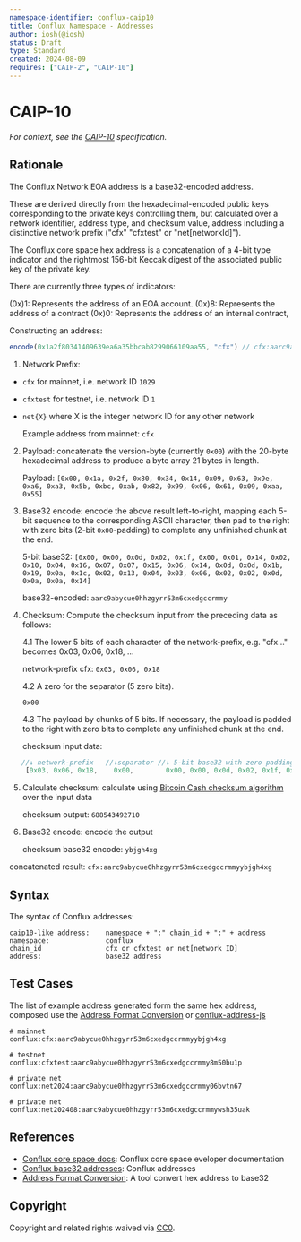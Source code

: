 ```yaml
---
namespace-identifier: conflux-caip10
title: Conflux Namespace - Addresses
author: iosh(@iosh)
status: Draft
type: Standard
created: 2024-08-09
requires: ["CAIP-2", "CAIP-10"]
---
```


# CAIP-10

_For context, see the [CAIP-10][] specification._

## Rationale

The Conflux Network EOA address is a base32-encoded address.

These are derived directly from the hexadecimal-encoded public keys corresponding to the private keys controlling them, but calculated over a network identifier, address type, and checksum value, address including a distinctive network prefix ("cfx" "cfxtest" or "net[networkId]").

The Conflux core space hex address is a concatenation of a 4-bit type indicator and the rightmost 156-bit Keccak digest of the associated public key of the private key.

There are currently three types of indicators:

(0x)1: Represents the address of an EOA account.
(0x)8: Represents the address of a contract
(0x)0: Represents the address of an internal contract,

Constructing an address:

```js
encode(0x1a2f80341409639ea6a35bbcab8299066109aa55, "cfx") // cfx:aarc9abycue0hhzgyrr53m6cxedgccrmmyybjgh4xg
```

1. Network Prefix:

- `cfx` for mainnet, i.e. network ID `1029`
- `cfxtest` for testnet, i.e. network ID `1`
- `net{X}` where X is the integer network ID for any other network

   Example address from mainnet: `cfx`

2. Payload: concatenate the version-byte (currently `0x00`) with the 20-byte hexadecimal address to produce a byte array 21 bytes in length.

   Payload: `[0x00, 0x1a, 0x2f, 0x80, 0x34, 0x14, 0x09, 0x63, 0x9e, 0xa6, 0xa3, 0x5b, 0xbc, 0xab, 0x82, 0x99, 0x06, 0x61, 0x09, 0xaa, 0x55]`

3. Base32 encode: encode the above result left-to-right, mapping each 5-bit sequence to the corresponding ASCII character, then pad to the right with zero bits (2-bit `0x00`-padding) to complete any unfinished chunk at the end.

   5-bit base32: `[0x00, 0x00, 0x0d, 0x02, 0x1f, 0x00, 0x01, 0x14, 0x02, 0x10, 0x04, 0x16, 0x07, 0x07, 0x15, 0x06, 0x14, 0x0d, 0x0d, 0x1b, 0x19, 0x0a, 0x1c, 0x02, 0x13, 0x04, 0x03, 0x06, 0x02, 0x02, 0x0d, 0x0a, 0x0a, 0x14]`

   base32-encoded: `aarc9abycue0hhzgyrr53m6cxedgccrmmy`

4. Checksum: Compute the checksum input from the preceding data as follows:

   4.1 The lower 5 bits of each character of the network-prefix, e.g. "cfx..." becomes 0x03, 0x06, 0x18, ...

   network-prefix cfx: `0x03, 0x06, 0x18`

   4.2 A zero for the separator (5 zero bits).

   `0x00`

   4.3 The payload by chunks of 5 bits. If necessary, the payload is padded to the right with zero bits to complete any unfinished chunk at the end.

   checksum input data:

```js
   //↓ network-prefix   //↓separator //↓ 5-bit base32 with zero padding
    [0x03, 0x06, 0x18,    0x00,        0x00, 0x00, 0x0d, 0x02, 0x1f, 0x00, 0x01, 0x14, 0x02, 0x10, 0x04, 0x16, 0x07, 0x07, 0x15, 0x06, 0x14, 0x0d, 0x0d, 0x1b, 0x19, 0x0a, 0x1c, 0x02, 0x13, 0x04, 0x03, 0x06, 0x02, 0x02, 0x0d, 0x0a, 0x0a, 0x14, 0x00, 0x00, 0x00, 0x00, 0x00, 0x00, 0x00, 0x00]
```

5. Calculate checksum: calculate using [Bitcoin Cash checksum algorithm][] over the input data

   checksum output: `688543492710`

6. Base32 encode: encode the output

   checksum base32 encode: `ybjgh4xg`

concatenated result: `cfx:aarc9abycue0hhzgyrr53m6cxedgccrmmyybjgh4xg`

## Syntax

The syntax of Conflux addresses:

```
caip10-like address:    namespace + ":" chain_id + ":" + address
namespace:              conflux
chain_id                cfx or cfxtest or net[network ID]
address:                base32 address
```

## Test Cases

The list of example address generated form the same hex address, composed use the [Address Format Conversion][] or [conflux-address-js][]

```
# mainnet
conflux:cfx:aarc9abycue0hhzgyrr53m6cxedgccrmmyybjgh4xg

# testnet
conflux:cfxtest:aarc9abycue0hhzgyrr53m6cxedgccrmmy8m50bu1p

# private net
conflux:net2024:aarc9abycue0hhzgyrr53m6cxedgccrmmy06bvtn67

# private net
conflux:net202408:aarc9abycue0hhzgyrr53m6cxedgccrmmywsh35uak

```

## References

- [Conflux core space docs][]: Conflux core space eveloper documentation
- [Conflux base32 addresses][]: Conflux addresses
- [Address Format Conversion][]: A tool convert hex address to base32

[Conflux core space docs]: https://doc.confluxnetwork.org/docs/core/Overview
[Conflux base32 addresses]: https://doc.confluxnetwork.org/docs/core/core-space-basics/addresses
[conflux-address-js]: https://github.com/conflux-fans/conflux-address-js
[Address Format Conversion]: https://www.confluxscan.io/address-converter
[CAIP-10]: https://chainagnostic.org/CAIPs/caip-10
[Bitcoin Cash checksum algorithm]: https://github.com/bitcoincashorg/bitcoincash.org/blob/master/spec/cashaddr.md#checksum

## Copyright

Copyright and related rights waived via [CC0](https://creativecommons.org/publicdomain/zero/1.0/).
